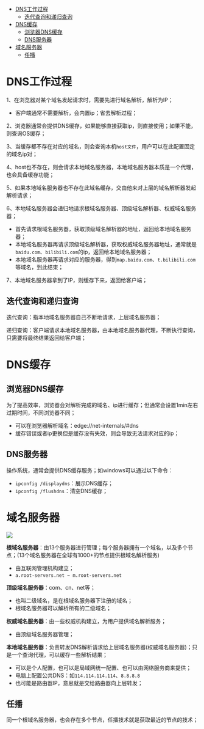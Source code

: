 - [DNS工作过程](#dns工作过程)
  - [迭代查询和递归查询](#迭代查询和递归查询)
- [DNS缓存](#dns缓存)
  - [浏览器DNS缓存](#浏览器dns缓存)
  - [DNS服务器](#dns服务器)
- [域名服务器](#域名服务器)
  - [任播](#任播)

# DNS工作过程

1、在浏览器对某个域名发起请求时，需要先进行域名解析，解析为IP；
- 客户端通常不需要解析，会内置ip；省去解析过程；

2、浏览器通常会提供DNS缓存，如果能够直接获取ip，则直接使用；如果不能，则查询OS缓存；

3、当缓存都不存在对应的域名，则会查询本机`host文件`，用户可以在此配置固定的域名ip对；

4、host也不存在，则会请求本地域名服务器，本地域名服务器本质是一个代理，也会具备缓存功能；

5、如果本地域名服务器也不存在此域名缓存，交由他来对上层的域名解析器发起解析请求；

6、本地域名服务器会递归地请求根域名服务器、顶级域名解析器、权威域名服务器；
- 首先请求根域名服务器，获取顶级域名解析器的地址，返回给本地域名服务器；
- 本地域名服务器再请求顶级域名解析器，获取权威域名服务器地址，通常就是`baidu.com`、`bilibili.com`的ip，返回给本地域名服务器；
- 本地域名服务器再请求对应的服务器，得到`map.baidu.com`、`t.bilibili.com`等域名，到此结束；

7、本地域名服务器拿到了IP，则缓存下来，返回给客户端；

## 迭代查询和递归查询

迭代查询：指本地域名服务器自己不断地请求，上层域名服务器；

递归查询：客户端请求本地域名服务器，由本地域名服务器代理，不断执行查询，只需要将最终结果返回给客户端；

# DNS缓存

## 浏览器DNS缓存

为了提高效率，浏览器会对解析完成的域名、ip进行缓存；但通常会设置1min左右过期时间，不同浏览器不同；
- 可以在浏览器解析域名：edge://net-internals/#dns
- 缓存错误或者ip更换但是缓存没有失效，则会导致无法请求对应的ip；

## DNS服务器

操作系统，通常会提供DNS缓存服务；如windows可以通过以下命令：
- `ipconfig /displaydns`：展示DNS缓存；
- `ipconfig /flushdns`：清空DNS缓存；

# 域名服务器
![](../images/dns.png)

**根域名服务器**：由13个服务器进行管理；每个服务器拥有一个域名，以及多个节点；(13个域名服务器在全球有1000+的节点提供根域名解析服务)
- 由互联网管理机构建立；
- `a.root-servers.net ~ m.root-servers.net`

**顶级域名服务器**：com、cn、net等；
- 也叫二级域名，是在根域名服务器下注册的域名；
- 根域名服务器可以解析所有的二级域名；

**权威域名服务器**：由一些权威机构建立，为用户提供域名解析服务；
- 由顶级域名服务器管理；

**本地域名服务器**：负责转发DNS解析请求给上层域名服务器(权威域名服务器)；只是一个查询代理，可以缓存一些解析结果；
- 可以是个人配置，也可以是局域网统一配置、也可以由网络服务商来提供；
- 电脑上配置公共DNS：如`114.114.114.114`、`8.8.8.8`
- 也可能是路由器IP，意思就是交给路由器向上层转发；

## 任播

同一个根域名服务器，也会存在多个节点，任播技术就是获取最近的节点的技术；
